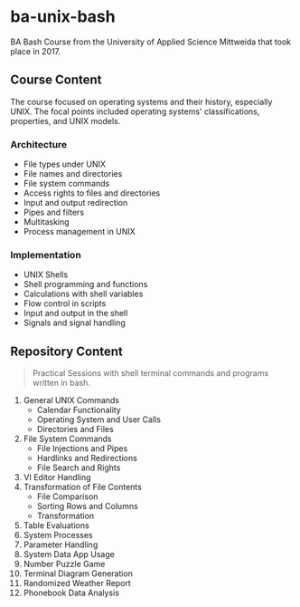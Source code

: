 # ba-unix-bash

BA Bash Course from the University of Applied Science Mittweida that took place in 2017.

## Course Content

The course focused on operating systems and their history, especially UNIX. The focal points included operating systems' classifications, properties, and UNIX models.

### Architecture

- File types under UNIX
- File names and directories
- File system commands
- Access rights to files and directories
- Input and output redirection
- Pipes and filters
- Multitasking
- Process management in UNIX

### Implementation

- UNIX Shells
- Shell programming and functions
- Calculations with shell variables
- Flow control in scripts
- Input and output in the shell
- Signals and signal handling

## Repository Content

> Practical Sessions with shell terminal commands and programs written in bash.

1. General UNIX Commands
   - Calendar Functionality
   - Operating System and User Calls
   - Directories and Files
2. File System Commands
   - File Injections and Pipes
   - Hardlinks and Redirections
   - File Search and Rights
3. VI Editor Handling
4. Transformation of File Contents
   - File Comparison
   - Sorting Rows and Columns
   - Transformation
5. Table Evaluations
6. System Processes
7. Parameter Handling
8. System Data App Usage
9. Number Puzzle Game
10. Terminal Diagram Generation
11. Randomized Weather Report
12. Phonebook Data Analysis
